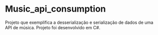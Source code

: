 # Music_api_consumption
Projeto que exemplifica a desserialização e serialização de dados de uma API de música. Projeto foi desenvolvido em C#.
